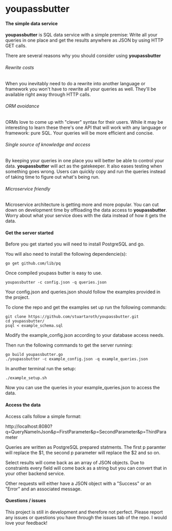 # youpassbutter

#### The simple data service

**youpassbutter** is SQL data service with a simple premise: Write all your queries in one place and get the results anywhere as JSON by using HTTP GET calls.

There are several reasons why you should consider using **youpassbutter**

###### Rewrite costs

When you inevitably need to do a rewrite into another language or framework you won't have to rewrite all your queries as well. They'll be available right away through HTTP calls.


###### ORM avoidance

ORMs love to come up with "clever" syntax for their users. While it may be interesting to learn these there's one API that will work with any language or framework: pure SQL. Your queries will be more efficient and concise.

###### Single source of knowledge and access

By keeping your queries in one place you will better be able to control your data. **youpassbutter** will act as the gatekeeper. It also eases testing when something goes wrong. Users can quickly copy and run the queries instead of taking time to figure out what's being run.

###### Microservice friendly

Microservice architecture is getting more and more popular. You can cut down on development time by offloading the data access to **youpassbutter**. Worry about what your service does with the data instead of how it gets the data.


#### Get the server started

Before you get started you will need to install PostgreSQL and go.

You will also need to install the following dependencie(s):

```shell
go get github.com/lib/pq
```

Once compiled youpass butter is easy to use.

```shell
youpassbutter -c config.json -q queries.json
```

Your config.json and queries.json should follow the examples provided in the project.

To clone the repo and get the examples set up run the following commands:

```shell
git clone https://github.com/stuartaroth/youpassbutter.git
cd youpassbutter/
psql < example_schema.sql
```

Modify the example_config.json according to your database access needs.

Then run the following commands to get the server running:

```shell
go build youpassbutter.go
./youpassbutter -c example_config.json -q example_queries.json
```

In another terminal run the setup:
```shell
./example_setup.sh
```

Now you can use the queries in your example_queries.json to access the data.

#### Access the data

Access calls follow a simple format:

http://localhost:8080?q=QueryNameInJson&p=FirstParameter&p=SecondParameter&p=ThirdParameter

Queries are written as PostgreSQL prepared statments. The first p paramter will replace the $1, the second p parameter will replace the $2 and so on.

Select results will come back as an array of JSON objects. Due to constraints every field will come back as a string but you can convert that in your other backend service.

Other requests will either have a JSON object with a "Success" or an "Error" and an associated message.

#### Questions / issues

This project is still in development and therefore not perfect. Please report any issues or questions you have through the issues tab of the repo. I would love your feedback!

